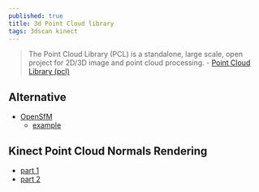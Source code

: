 ```yaml
---
published: true
title: 3d Point Cloud library
tags: 3dscan kinect
---
```

> The Point Cloud Library (PCL) is a standalone, large scale, open project for 2D/3D image and point cloud processing. - [Point Cloud Library (pcl)](https://pointclouds.org/)

## Alternative
- [OpenSfM](https://blog.mapillary.com/update/2016/10/31/denser-3d-point-clouds-in-opensfm.html)
	- [example](https://sketchfab.com/models/b771fb29282e48f2a89540a2289b7d5d/embed)

## Kinect Point Cloud Normals Rendering
- [part 1](https://threeconstants.wordpress.com/2014/11/21/kinect-point-cloud-normals-rendering-part-1/)
- [part 2](http://threeconstants.com/blog/?p=43)
